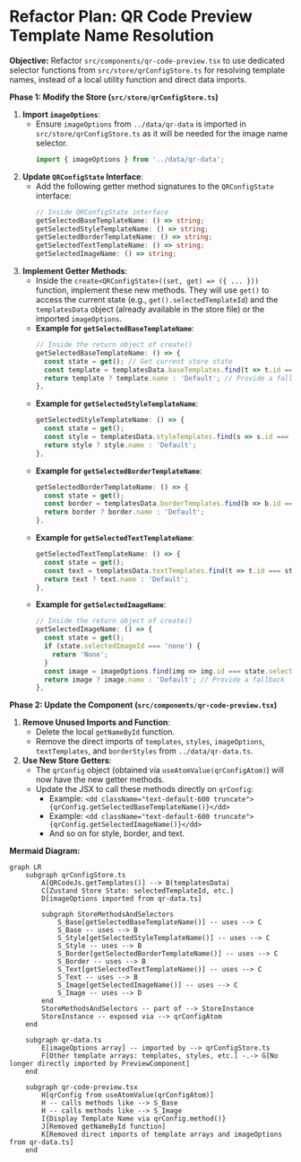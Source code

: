 # Refactor Plan: QR Code Preview Template Name Resolution

**Objective:**
Refactor `src/components/qr-code-preview.tsx` to use dedicated selector functions from `src/store/qrConfigStore.ts` for resolving template names, instead of a local utility function and direct data imports.

**Phase 1: Modify the Store (`src/store/qrConfigStore.ts`)**

1.  **Import `imageOptions`**:
    *   Ensure `imageOptions` from `../data/qr-data` is imported in `src/store/qrConfigStore.ts` as it will be needed for the image name selector.
        ```typescript
        import { imageOptions } from '../data/qr-data';
        ```
2.  **Update `QRConfigState` Interface**:
    *   Add the following getter method signatures to the `QRConfigState` interface:
        ```typescript
        // Inside QRConfigState interface
        getSelectedBaseTemplateName: () => string;
        getSelectedStyleTemplateName: () => string;
        getSelectedBorderTemplateName: () => string;
        getSelectedTextTemplateName: () => string;
        getSelectedImageName: () => string;
        ```
3.  **Implement Getter Methods**:
    *   Inside the `create<QRConfigState>((set, get) => ({ ... }))` function, implement these new methods. They will use `get()` to access the current state (e.g., `get().selectedTemplateId`) and the `templatesData` object (already available in the store file) or the imported `imageOptions`.
    *   **Example for `getSelectedBaseTemplateName`**:
        ```typescript
        // Inside the return object of create()
        getSelectedBaseTemplateName: () => {
          const state = get(); // Get current store state
          const template = templatesData.baseTemplates.find(t => t.id === state.selectedTemplateId);
          return template ? template.name : 'Default'; // Provide a fallback
        },
        ```
    *   **Example for `getSelectedStyleTemplateName`**:
        ```typescript
        getSelectedStyleTemplateName: () => {
          const state = get();
          const style = templatesData.styleTemplates.find(s => s.id === state.selectedStyleId);
          return style ? style.name : 'Default';
        },
        ```
    *   **Example for `getSelectedBorderTemplateName`**:
        ```typescript
        getSelectedBorderTemplateName: () => {
          const state = get();
          const border = templatesData.borderTemplates.find(b => b.id === state.selectedBorderId);
          return border ? border.name : 'Default';
        },
        ```
    *   **Example for `getSelectedTextTemplateName`**:
        ```typescript
        getSelectedTextTemplateName: () => {
          const state = get();
          const text = templatesData.textTemplates.find(t => t.id === state.selectedTextTemplateId);
          return text ? text.name : 'Default';
        },
        ```
    *   **Example for `getSelectedImageName`**:
        ```typescript
        // Inside the return object of create()
        getSelectedImageName: () => {
          const state = get();
          if (state.selectedImageId === 'none') {
            return 'None';
          }
          const image = imageOptions.find(img => img.id === state.selectedImageId);
          return image ? image.name : 'Default'; // Provide a fallback
        },
        ```

**Phase 2: Update the Component (`src/components/qr-code-preview.tsx`)**

1.  **Remove Unused Imports and Function**:
    *   Delete the local `getNameById` function.
    *   Remove the direct imports of `templates`, `styles`, `imageOptions`, `textTemplates`, and `borderStyles` from `../data/qr-data.ts`.
2.  **Use New Store Getters**:
    *   The `qrConfig` object (obtained via `useAtomValue(qrConfigAtom)`) will now have the new getter methods.
    *   Update the JSX to call these methods directly on `qrConfig`:
        *   Example: `<dd className="text-default-600 truncate">{qrConfig.getSelectedBaseTemplateName()}</dd>`
        *   Example: `<dd className="text-default-600 truncate">{qrConfig.getSelectedImageName()}</dd>`
        *   And so on for style, border, and text.

**Mermaid Diagram:**

```mermaid
graph LR
    subgraph qrConfigStore.ts
        A[QRCodeJs.getTemplates()] --> B(templatesData)
        C[Zustand Store State: selectedTemplateId, etc.]
        D[imageOptions imported from qr-data.ts]

        subgraph StoreMethodsAndSelectors
            S_Base[getSelectedBaseTemplateName()] -- uses --> C
            S_Base -- uses --> B
            S_Style[getSelectedStyleTemplateName()] -- uses --> C
            S_Style -- uses --> B
            S_Border[getSelectedBorderTemplateName()] -- uses --> C
            S_Border -- uses --> B
            S_Text[getSelectedTextTemplateName()] -- uses --> C
            S_Text -- uses --> B
            S_Image[getSelectedImageName()] -- uses --> C
            S_Image -- uses --> D
        end
        StoreMethodsAndSelectors -- part of --> StoreInstance
        StoreInstance -- exposed via --> qrConfigAtom
    end

    subgraph qr-data.ts
        E[imageOptions array] -- imported by --> qrConfigStore.ts
        F[Other template arrays: templates, styles, etc.] -.-> G[No longer directly imported by PreviewComponent]
    end

    subgraph qr-code-preview.tsx
        H[qrConfig from useAtomValue(qrConfigAtom)]
        H -- calls methods like --> S_Base
        H -- calls methods like --> S_Image
        I{Display Template Name via qrConfig.method()}
        J[Removed getNameById function]
        K[Removed direct imports of template arrays and imageOptions from qr-data.ts]
    end